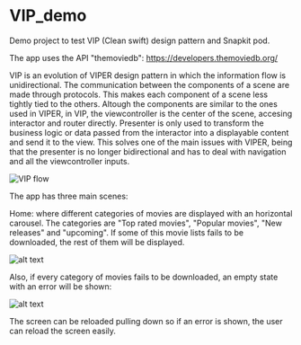 # VIP_demo

Demo project to test VIP (Clean swift) design pattern and Snapkit pod.

The app uses the API "themoviedb":
https://developers.themoviedb.org/


VIP is an evolution of VIPER design pattern in which the information flow is unidirectional.
The communication between the components of a scene are made through protocols. This makes each component of a scene less tightly tied to the others. Altough the components are similar to the ones used in VIPER, in VIP, the viewcontroller is the center of the scene, accesing interactor and router directly. Presenter is only used to transform the business logic or data passed from the interactor into a displayable content and send it to the view. This solves one of the main issues with VIPER, being that the presenter is no longer bidirectional and has to deal with navigation and all the viewcontroller inputs. 

![VIP flow](https://miro.medium.com/max/700/0*Q2qPUtCiefnnjdVI)

The app has three main scenes:

Home: where different categories of movies are displayed with an horizontal carousel. The categories are "Top rated movies", "Popular movies", "New releases" and "upcoming". If some of this movie lists fails to be downloaded, the rest of them will be displayed.

![alt text](https://i.imgur.com/5x5PAak.png)

Also, if every category of movies fails to be downloaded, an empty state with an error will be shown:

![alt text]([https://i.imgur.com/QoPtbaB.png)

The screen can be reloaded pulling down so if an error is shown, the user can reload the screen easily.

